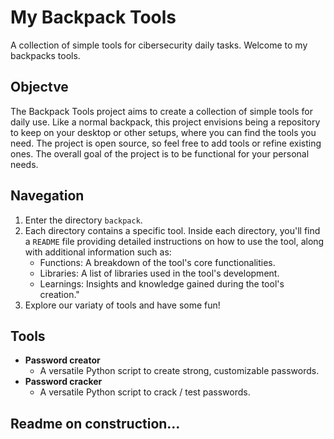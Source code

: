 # My Backpack Tools
A collection of simple tools for cibersecurity daily tasks. Welcome to my backpacks tools.

## Objectve
The Backpack Tools project aims to create a collection of simple tools for daily use. Like a normal backpack, this project envisions being a repository to keep on your desktop or other setups, where you can find the tools you need. The project is open source, so feel free to add tools or refine existing ones. The overall goal of the project is to be functional for your personal needs.

## Navegation

1. Enter the directory `backpack`.
2. Each directory contains a specific tool. Inside each directory, you'll find a `README` file providing detailed instructions on how to use the tool, along with additional information such as:
    - Functions: A breakdown of the tool's core functionalities.
    - Libraries: A list of libraries used in the tool's development.
    - Learnings: Insights and knowledge gained during the tool's creation."
4. Explore our variaty of tools and have some fun!

## Tools 

- **Password creator**
  - A versatile Python script to create strong, customizable passwords.
- **Password cracker**
  - A versatile Python script to crack / test passwords.  

## Readme on construction...
